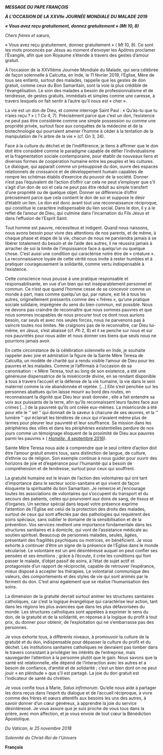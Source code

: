 ***MESSAGE DU PAPE FRANÇOIS***

***À L'OCCASION DE LA XXVIIe JOURNÉE MONDIALE DU MALADE 2019***

***« Vous avez reçu gratuitement, donnez gratuitement » (Mt 10, 8)***

*Chers frères et sœurs,*

« Vous avez reçu gratuitement, donnez gratuitement » ( *Mt* 10, 8). Ce sont les mots prononcés par Jésus au moment d’envoyer les Apôtres proclamer l’Évangile, afin que son Royaume s’étende à travers des gestes d’amour gratuit.

À l’occasion de la XXVIIème Journée Mondiale du Malade, qui sera célébrée de façon solennelle à Calcutta, en Inde, le 11 février 2019, l’Église, Mère de tous ses enfants, surtout des malades, rappelle que les gestes de don gratuit, comme ceux du Bon Samaritain, sont la voie la plus crédible de l’évangélisation. Le soin des malades a besoin de professionnalisme et de tendresse, de gestes gratuits, immédiats et simples comme une caresse, à travers lesquels on fait sentir à l’autre qu’il nous est « cher ».

La vie est un don de Dieu, et comme interroge Saint Paul : « Qu’as-tu que tu n’aies reçu ? » ( *1 Co* 4, 7). Précisément parce que c’est un don, l’existence ne peut pas être considérée comme une simple possession ou comme une propriété privée, surtout face aux conquêtes de la médecine et de la biotechnologie qui pourraient amener l’homme à céder à la tentation de la manipulation de l’« arbre de la vie » (cf. *Gn* 3, 24).

Face à la culture du déchet et de l’indifférence, je tiens à affirmer que le don doit être considéré comme le paradigme capable de défier l’individualisme et la fragmentation sociale contemporaine, pour établir de nouveaux liens et diverses formes de coopération humaine entre les peuples et les cultures. Le dialogue, qui apparaît comme un présupposé du don, ouvre des espaces relationnels de croissance et de développement humain capables de rompre les schémas établis d’exercice du pouvoir de la société. Donner n’est pas l’équivalent de l’action d’offrir car cela ne peut s’employer que s’il s’agit d’un don de soi et cela ne peut pas être réduit au simple transfert d’une propriété ou de quelque objet. Donner se différencie d’offrir précisément parce que cela contient le don de soi et suppose le désir d’établir un lien. Le don est donc avant tout une reconnaissance réciproque, qui constitue le caractère indispensable du lien social. Dans le don, il y a le reflet de l’amour de Dieu, qui culmine dans l’incarnation du Fils Jésus et dans l’effusion de l’Esprit Saint.

Tout homme est pauvre, nécessiteux et indigent. Quand nous naissons, nous avons besoin pour vivre des attentions de nos parents, et de même, à chaque phase et étape de la vie, chacun de nous ne parviendra jamais à se libérer totalement du besoin et de l’aide des autres, il ne réussira jamais à arracher de soi la limite de l’impuissance face à quelqu’un ou quelque chose. C’est aussi une condition qui caractérise notre être de « créature ». La reconnaissance loyale de cette vérité nous invite à rester humbles et à pratiquer courageusement la solidarité, comme vertu indispensable à l’existence.

Cette conscience nous pousse à une pratique responsable et responsabilisante, en vue d’un bien qui est inséparablement personnel et commun. Ce n’est que quand l’homme cesse de se concevoir comme un monde à part, mais comme quelqu’un qui, par nature, est lié à tous les autres, originellement pressentis comme des « frères », qu’une pratique sociale solidaire, imprégnée du sens du bien commun, est possible. Nous ne devons pas craindre de reconnaître que nous sommes pauvres et que nous sommes incapables de nous procurer tout ce dont nous aurions besoin, car seuls et avec nos seules forces, nous ne parvenons pas à vaincre toutes nos limites. Ne craignons pas de le reconnaître, car Dieu lui-même, en Jésus, s’est abaissé (cf. *Ph* 2, 8) et il se penche sur nous et sur nos pauvretés pour nous aider et nous donner ces biens que seuls nous ne pourrions jamais avoir.

En cette circonstance de la célébration solennelle en Inde, je souhaite rappeler avec joie et admiration la figure de la Sainte Mère Teresa de Calcutta, un modèle de charité qui a rendu visible l’amour de Dieu pour les pauvres et les malades. Comme je l’affirmais à l’occasion de sa canonisation : « Mère Teresa, tout au long de son existence, a été une généreuse dispensatrice de la miséricorde divine, en se rendant disponible à tous à travers l’accueil et la défense de la vie humaine, la vie dans le sein maternel comme la vie abandonnée et rejetée. […] Elle s’est penchée sur les personnes abattues qu’on laisse mourir au bord des routes, en reconnaissant la dignité que Dieu leur avait donnée ; elle a fait entendre sa voix aux puissants de la terre, afin qu’ils reconnaissent leurs fautes face aux crimes […] de la pauvreté qu’ils ont créée eux-mêmes. La miséricorde a été pour elle le ‘‘ sel ’’ qui donnait de la saveur à chacune de ses œuvres, et la ‘‘ lumière ’’ qui éclairait les ténèbres de ceux qui n’avaient même plus de larmes pour pleurer leur pauvreté et leur souffrance. Sa mission dans les périphéries des villes et dans les périphéries existentielles perdure de nos jours comme un témoignage éloquent de la proximité de Dieu aux pauvres parmi les pauvres » ( [*Homélie*, 4 septembre 2016](http://w2.vatican.va/content/francesco/fr/homilies/2016/documents/papa-francesco_20160904_omelia-canonizzazione-madre-teresa.html)).

Sainte Mère Teresa nous aide à comprendre que le seul critère d’action doit être l’amour gratuit envers tous, sans distinction de langue, de culture, d’ethnie ou de religion. Son exemple continue à nous guider pour ouvrir des horizons de joie et d’espérance pour l’humanité qui a besoin de compréhension et de tendresse, surtout pour ceux qui souffrent.

La gratuité humaine est le levain de l’action des volontaires qui ont tant d’importance dans le secteur socio-sanitaire et qui vivent de façon éloquente la spiritualité du bon Samaritain. Je remercie et j’encourage toutes les associations de volontaires qui s’occupent du transport et du secours des patients, celles qui pourvoient aux dons de sang, de tissus et d’organes. Un secteur spécial dans lequel votre présence exprime l’attention de l’Église est celui de la protection des droits des malades, surtout de ceux qui sont affectés par des pathologies qui requièrent des soins spéciaux, sans oublier le domaine de la sensibilisation et de la prévention. Vos services revêtent une importance fondamentale dans les structures sanitaires et à domicile, qui vont de l’assistance médicale au soutien spirituel. Beaucoup de personnes malades, seules, âgées, présentant des fragilités psychiques ou motrices, en bénéficient. Je vous exhorte à continuer d’être un signe de la présence de l’Église dans le monde sécularisé. Le volontaire est un ami désintéressé auquel on peut confier ses pensées et ses émotions ; grâce à l’écoute, il crée les conditions qui font passer le malade, d’objet passif de soins, à l’état de sujet actif et protagoniste d’un rapport de réciprocité, capable de retrouver l’espérance, mieux disposé à accepter les thérapies. Le volontariat communique des valeurs, des comportements et des styles de vie qui sont animés par le ferment du don. C’est ainsi également que se réalise l’humanisation des soins.

La dimension de la gratuité devrait surtout animer les structures sanitaires catholiques, car c’est la logique évangélique qui caractérise leur action, tant dans les régions les plus avancées que dans les plus défavorisées du monde. Les structures catholiques sont appelées à exprimer le sens du don, de la gratuité et de la solidarité, en réponse à la logique du profit à tout prix, du donner pour obtenir, de l’exploitation qui ne s’embarrasse pas des personnes.

Je vous exhorte tous, à différents niveaux, à promouvoir la culture de la gratuité et du don, indispensable pour dépasser la culture du profit et du déchet. Les institutions sanitaires catholiques ne devraient pas tomber dans le travers consistant à privilégier les intérêts de l’entreprise, mais sauvegarder l’attention à la personne plutôt que le gain. Nous savons que la santé est relationnelle, elle dépend de l’interaction avec les autres et a besoin de confiance, d’amitié et de solidarité ; c’est un bien dont on ne peut jouir « en plénitude » que s’il est partagé. La joie du don gratuit est l’indicateur de santé du chrétien.

Je vous confie tous à Marie, *Salus infirmorum*. Qu’elle nous aide à partager les dons reçus dans l’esprit du dialogue et de l’accueil réciproque, à vivre comme des frères et sœurs attentifs aux besoins les uns des autres, à savoir donner d’un cœur généreux, à apprendre la joie du service désintéressé. Je vous assure que je suis proche de vous tous dans la prière, avec mon affection, et je vous envoie de tout cœur la Bénédiction Apostolique.

*Du Vatican, le 25 novembre 2018*

*Solennité du Christ-Roi de l’Univers*

**François**
